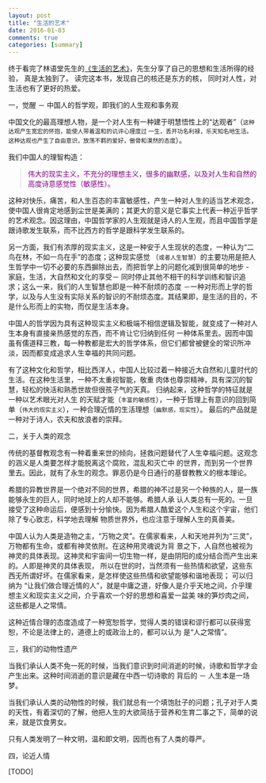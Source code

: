 ```yaml
---
layout: post
title: "生活的艺术"
date: 2016-01-03
comments: true
categories: [summary]
---
```

终于看完了林语堂先生的[《生活的艺术》](http://book.douban.com/subject/1017626/)，先生分享了自己的思想和生活所得的经验，
真是太独到了。 读完这本书，发现自己的核还是东方的核， 同时对人性，对生活也有了更好的热爱。

一，觉醒 － 中国人的哲学观，即我们的人生观和事务观

中国文化的最高理想人物，是一个对人生有一种建于明慧悟性上的“达观者”（<small>这种达观产生宽宏的怀抱，能使人带着温和的讥评心理度过
一生，丢开功名利禄，乐天知名地生活。这种达观也产生了自由意识，放荡不羁的爱好，傲骨和漠然的态度</small>）。

我们中国人的理智构造：
><font color="#800080">伟大的现实主义，不充分的理想主义，很多的幽默感，以及对人生和自然的高度诗意感觉性（敏感性）。</font>

这种对快乐，痛苦，和人生百态的丰富敏感性，产生一种对人生的适当艺术观念，使中国人很肯定地感到尘世是美满的；其更大的意义是它事实上代表一种近乎哲学的艺术观念。因这理由，中国哲学家的人生观就是诗人的人生观，而且中国哲学是跟诗歌发生联系，而不比西方的哲学是跟科学发生联系的。

另一方面，我们有浓厚的现实主义，这是一种安于人生现状的态度，一种认为“二鸟在林，不如一鸟在手”的态度；这种现实感觉
（<small>或者人生智慧</small>）的主要功用是把人生哲学中一切不必要的东西摒除出去，而把哲学上的问题化减到很简单的地步 - 家庭，生活，大自然和文化的享受－ 同时停止其他不相干的科学训练和智识追求；这么一来，我们的人生智慧也即是一种不耐烦的态度 －一种对形而上学的哲学，以及与人生没有实际关系的智识的不耐烦态度。其结果即，是生活的目的，不是什么形而上的实物，而仅是生活本身。

中国人的哲学因为具有这种现实主义和极端不相信逻辑及智能，就变成了一种对人生本身有直接亲热感觉的东西，而不肯让它归纳到任何
一种体系里去。因而中国虽有儒道释三教，每一种教都是宏大的哲学体系，但它们都曾被健全的常识所冲淡，因而都变成追求人生幸福的共同问题。

有了这种文化和哲学，相比西洋人，中国人比较过着一种接近大自然和儿童时代的生活。在这种生活里，一种不太重视智能，敬重
肉体也尊崇精神，具有深沉的智慧，轻松的快活和熟悉世故但很孩子气的天真。 归纳起来，这种哲学的特征就是一种以艺术眼光对人生
的天赋才能（<small>丰富的敏感性</small>），一种于哲理上有意识的回到简单（<small>伟大的现实主义</small>），一种合理近情的生活理想（<small>幽默感，现实性</small>）。 最后的产品就是一种对于诗人，农夫和放浪者的崇拜。

二，关于人类的观念

传统的基督教观念有一种着重来世的倾向，拯救问题替代了人生幸福问题。这观念的涵义是人类要怎样才能脱离这个腐败，混乱和灭亡中
的世界，而到另一个世界里去。因此，就有了永生的观念。罪恶仍是今日通行的基督教教义的根本理论。

希腊的异教世界是一个绝对不同的世界，希腊的神不过是另一个种族的人，是一族能够永生的巨人，同时地球上的人却不能够。希腊人承
认人类总有一死的。一旦接受了这种命运后，便感到十分愉快。因为希腊人酷爱这个人生和这个宇宙，他们除了专心致志，科学地去理解
物质世界外，也应注意于理解人生的真善美。

中国人认为人类是造物之主，“万物之灵”。在儒家看来，人和天地并列为“三灵”，万物都有生命，或都有神灵依附。在这种用灵魂说为背
景之下，人自然也被视为神灵的具体表现。这神灵和宇宙间一切生物一样，是由阴阳的成分结合而产生出来的。人即是神灵的具体表现，
所以在世的时，当然须有一些热情和欲望，这些东西无所谓好坏。在儒家看来，是怎样使这些热情和欲望能够和谐地表现； 可以归纳为
“让我们做合理近情的人”，就是中庸之道，好像人是介乎天地之间，介乎理想主义和现实主义之间，介乎喜欢一个好的思想和喜爱一盆美
味的笋炒肉之间，这些都是人之常情。

这种近情合理的态度造成了一种宽恕哲学，觉得人类的错误和谬行都可以获得宽恕，不论是法律上的，道德上的或政治上的，都可以认为
是“人之常情”。

三，我们的动物性遗产

当我们承认人类不免一死的时候，当我们意识到时间消逝的时候，诗歌和哲学才会产生出来。这种时间消逝的意识是藏在中西一切诗歌的
背后的 － 人生本是一场梦。

当我们承认人类的动物性的时候，我们就总有一个填饱肚子的问题；孔子对于人类的天性，有着深切的了解，他把人生的大欲简括于营养和生育二事之下，简单的说来，就是饮食男女。

只有人类发明了一种文明，温和即文明，因而也有了人类的尊严。

四，论近人情

[TODO]

